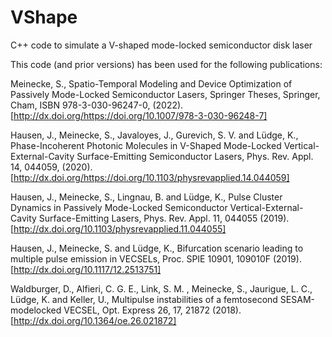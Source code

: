 # VShape
C++ code to simulate a V-shaped mode-locked semiconductor disk laser


This code (and prior versions) has been used for the following publications:

Meinecke, S., Spatio-Temporal Modeling and Device Optimization of Passively Mode-Locked Semiconductor Lasers, Springer Theses, Springer, Cham, ISBN 978-3-030-96247-0, (2022). [http://dx.doi.org/https://doi.org/10.1007/978-3-030-96248-7]  

Hausen, J., Meinecke, S., Javaloyes, J., Gurevich, S. V. and Lüdge, K., Phase-Incoherent Photonic Molecules in V-Shaped Mode-Locked Vertical-External-Cavity Surface-Emitting Semiconductor Lasers, Phys. Rev. Appl. 14, 044059, (2020). [http://dx.doi.org/https://doi.org/10.1103/physrevapplied.14.044059]
 
Hausen, J., Meinecke, S., Lingnau, B. and Lüdge, K., Pulse Cluster Dynamics in Passively Mode-Locked Semiconductor Vertical-External-Cavity Surface-Emitting Lasers, Phys. Rev. Appl. 11, 044055 (2019). [http://dx.doi.org/10.1103/physrevapplied.11.044055]

Hausen, J., Meinecke, S. and Lüdge, K., Bifurcation scenario leading to multiple pulse emission in VECSELs, Proc. SPIE 10901, 109010F (2019). [http://dx.doi.org/10.1117/12.2513751]

Waldburger, D., Alfieri, C. G. E., Link, S. M. , Meinecke, S., Jaurigue, L. C., Lüdge, K. and Keller, U., Multipulse instabilities of a femtosecond SESAM-modelocked VECSEL, Opt. Express 26, 17, 21872 (2018). [http://dx.doi.org/10.1364/oe.26.021872]
